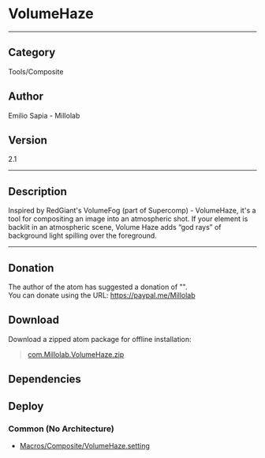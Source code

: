 # VolumeHaze
___

## Category
Tools/Composite

## Author
Emilio Sapia - Millolab

## Version
2.1

___

## Description
<p>Inspired by RedGiant's VolumeFog (part of Supercomp) - VolumeHaze, it's a tool for compositing an image into an atmospheric shot. If your element is backlit in an atmospheric scene, Volume Haze adds “god rays” of background light spilling over the foreground.</p>

___

## Donation
The author of the atom has suggested a donation of "".  
You can donate using the URL: <a href="https://paypal.me/Millolab">https://paypal.me/Millolab</a>
## Download

Download a zipped atom package for offline installation:
> [com.Millolab.VolumeHaze.zip](https://gitlab.com/WeSuckLess/Reactor/-/archive/master/Reactor-master.zip?path=Atoms/com.Millolab.VolumeHaze)  

## Dependencies

## Deploy

### Common (No Architecture)

<ul>
<li><a href="https://gitlab.com/WeSuckLess/Reactor/-/blob/master/Atoms/com.Millolab.VolumeHaze/Macros/Composite/VolumeHaze.setting?ref_type=heads">Macros/Composite/VolumeHaze.setting</a></li>
</ul>
